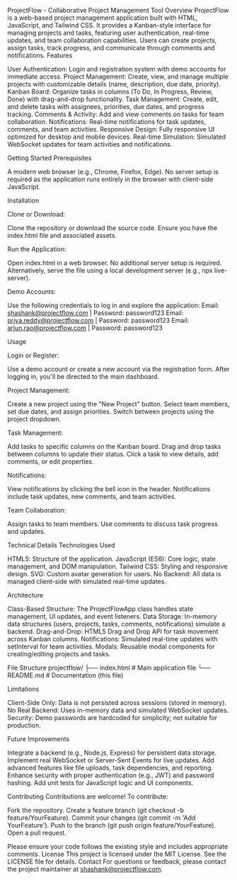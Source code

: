 ProjectFlow - Collaborative Project Management Tool
Overview
ProjectFlow is a web-based project management application built with HTML, JavaScript, and Tailwind CSS. It provides a Kanban-style interface for managing projects and tasks, featuring user authentication, real-time updates, and team collaboration capabilities. Users can create projects, assign tasks, track progress, and communicate through comments and notifications.
Features

User Authentication: Login and registration system with demo accounts for immediate access.
Project Management: Create, view, and manage multiple projects with customizable details (name, description, due date, priority).
Kanban Board: Organize tasks in columns (To Do, In Progress, Review, Done) with drag-and-drop functionality.
Task Management: Create, edit, and delete tasks with assignees, priorities, due dates, and progress tracking.
Comments & Activity: Add and view comments on tasks for team collaboration.
Notifications: Real-time notifications for task updates, comments, and team activities.
Responsive Design: Fully responsive UI optimized for desktop and mobile devices.
Real-time Simulation: Simulated WebSocket updates for team activities and notifications.

Getting Started
Prerequisites

A modern web browser (e.g., Chrome, Firefox, Edge).
No server setup is required as the application runs entirely in the browser with client-side JavaScript.

Installation

Clone or Download:

Clone the repository or download the source code.
Ensure you have the index.html file and associated assets.


Run the Application:

Open index.html in a web browser. No additional server setup is required.
Alternatively, serve the file using a local development server (e.g., npx live-server).


Demo Accounts:

Use the following credentials to log in and explore the application:
Email: shashank@projectflow.com | Password: password123
Email: priya.reddy@projectflow.com | Password: password123
Email: arjun.rao@projectflow.com | Password: password123





Usage

Login or Register:

Use a demo account or create a new account via the registration form.
After logging in, you'll be directed to the main dashboard.


Project Management:

Create a new project using the "New Project" button.
Select team members, set due dates, and assign priorities.
Switch between projects using the project dropdown.


Task Management:

Add tasks to specific columns on the Kanban board.
Drag and drop tasks between columns to update their status.
Click a task to view details, add comments, or edit properties.


Notifications:

View notifications by clicking the bell icon in the header.
Notifications include task updates, new comments, and team activities.


Team Collaboration:

Assign tasks to team members.
Use comments to discuss task progress and updates.



Technical Details
Technologies Used

HTML5: Structure of the application.
JavaScript (ES6): Core logic, state management, and DOM manipulation.
Tailwind CSS: Styling and responsive design.
SVG: Custom avatar generation for users.
No Backend: All data is managed client-side with simulated real-time updates.

Architecture

Class-Based Structure: The ProjectFlowApp class handles state management, UI updates, and event listeners.
Data Storage: In-memory data structures (users, projects, tasks, comments, notifications) simulate a backend.
Drag-and-Drop: HTML5 Drag and Drop API for task movement across Kanban columns.
Notifications: Simulated real-time updates with setInterval for team activities.
Modals: Reusable modal components for creating/editing projects and tasks.

File Structure
projectflow/
├── index.html        # Main application file
└── README.md         # Documentation (this file)

Limitations

Client-Side Only: Data is not persisted across sessions (stored in memory).
No Real Backend: Uses in-memory data and simulated WebSocket updates.
Security: Demo passwords are hardcoded for simplicity; not suitable for production.

Future Improvements

Integrate a backend (e.g., Node.js, Express) for persistent data storage.
Implement real WebSocket or Server-Sent Events for live updates.
Add advanced features like file uploads, task dependencies, and reporting.
Enhance security with proper authentication (e.g., JWT) and password hashing.
Add unit tests for JavaScript logic and UI components.

Contributing
Contributions are welcome! To contribute:

Fork the repository.
Create a feature branch (git checkout -b feature/YourFeature).
Commit your changes (git commit -m 'Add YourFeature').
Push to the branch (git push origin feature/YourFeature).
Open a pull request.

Please ensure your code follows the existing style and includes appropriate comments.
License
This project is licensed under the MIT License. See the LICENSE file for details.
Contact
For questions or feedback, please contact the project maintainer at shashank@projectflow.com.
